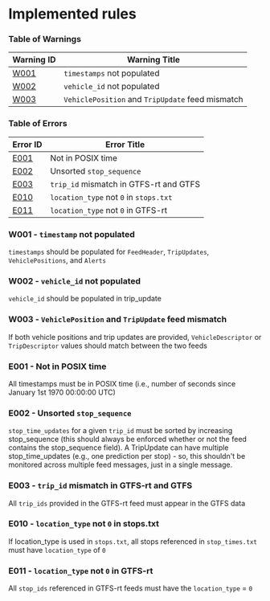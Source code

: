 # Implemented rules

### Table of Warnings

| Warning ID    | Warning Title             |
|---------------|---------------------------|
| [W001](#W001) | `timestamps` not populated
| [W002](#W002) | `vehicle_id` not populated
| [W003](#W003) | `VehiclePosition` and `TripUpdate` feed mismatch


### Table of Errors

| Error ID      | Error Title         |
|---------------|---------------------------|
| [E001](#E001) | Not in POSIX time
| [E002](#E002) | Unsorted `stop_sequence`
| [E003](#E003) | `trip_id` mismatch in GTFS-rt and GTFS
| [E010](#E010) | `location_type` not `0` in `stops.txt`
| [E011](#E011) | `location_type` not `0` in GTFS-rt

<a name="W001"/>

### W001 - `timestamp` not populated

`timestamps` should be populated for `FeedHeader`, `TripUpdates`, `VehiclePositions`, and `Alerts`

<a name="W002"/>

### W002 - `vehicle_id` not populated

`vehicle_id` should be populated in trip_update

<a name="W003"/>

### W003 - `VehiclePosition` and `TripUpdate` feed mismatch

If both vehicle positions and trip updates are provided, `VehicleDescriptor` or `TripDescriptor` values should match between the two feeds

<a name="E001"/>

### E001 - Not in POSIX time

All timestamps must be in POSIX time (i.e., number of seconds since January 1st 1970 00:00:00 UTC)

<a name="E002"/>

### E002 - Unsorted `stop_sequence`

`stop_time_updates` for a given `trip_id` must be sorted by increasing stop_sequence (this should always be enforced whether or not the feed contains the stop_sequence field). A TripUpdate can have multiple stop_time_updates (e.g., one prediction per stop) - so, this shouldn't be monitored across multiple feed messages, just in a single message.

<a name="E003"/>

### E003 - `trip_id` mismatch in GTFS-rt and GTFS

All `trip_ids` provided in the GTFS-rt feed must appear in the GTFS data

<a name="E010"/>

### E010 - `location_type` not `0` in stops.txt

If location_type is used in `stops.txt`, all stops referenced in `stop_times.txt` must have `location_type` of `0`

<a name="E011"/>

### E011 - `location_type` not `0` in GTFS-rt

All `stop_ids` referenced in GTFS-rt feeds must have the `location_type` = `0`